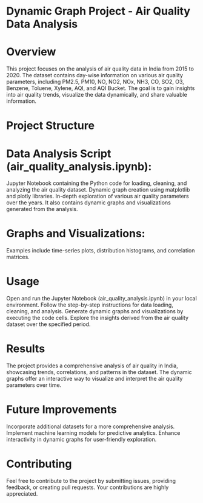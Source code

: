 # Dynamic Graph Project - Air Quality Data Analysis

# Overview
This project focuses on the analysis of air quality data in India from 2015 to 2020. The dataset contains day-wise information on various air quality parameters, including PM2.5, PM10, NO, NO2, NOx, NH3, CO, SO2, O3, Benzene, Toluene, Xylene, AQI, and AQI Bucket. The goal is to gain insights into air quality trends, visualize the data dynamically, and share valuable information.

# Project Structure

# Data Analysis Script (air_quality_analysis.ipynb):

Jupyter Notebook containing the Python code for loading, cleaning, and analyzing the air quality dataset.
Dynamic graph creation using matplotlib and plotly libraries.
In-depth exploration of various air quality parameters over the years.
It also contains dynamic graphs and visualizations generated from the analysis.

# Graphs and Visualizations:

Examples include time-series plots, distribution histograms, and correlation matrices.

# Usage

Open and run the Jupyter Notebook (air_quality_analysis.ipynb) in your local environment.
Follow the step-by-step instructions for data loading, cleaning, and analysis.
Generate dynamic graphs and visualizations by executing the code cells.
Explore the insights derived from the air quality dataset over the specified period.

# Results

The project provides a comprehensive analysis of air quality in India, showcasing trends, correlations, and patterns in the dataset. The dynamic graphs offer an interactive way to visualize and interpret the air quality parameters over time.

# Future Improvements

Incorporate additional datasets for a more comprehensive analysis.
Implement machine learning models for predictive analytics.
Enhance interactivity in dynamic graphs for user-friendly exploration.

# Contributing

Feel free to contribute to the project by submitting issues, providing feedback, or creating pull requests. Your contributions are highly appreciated.
